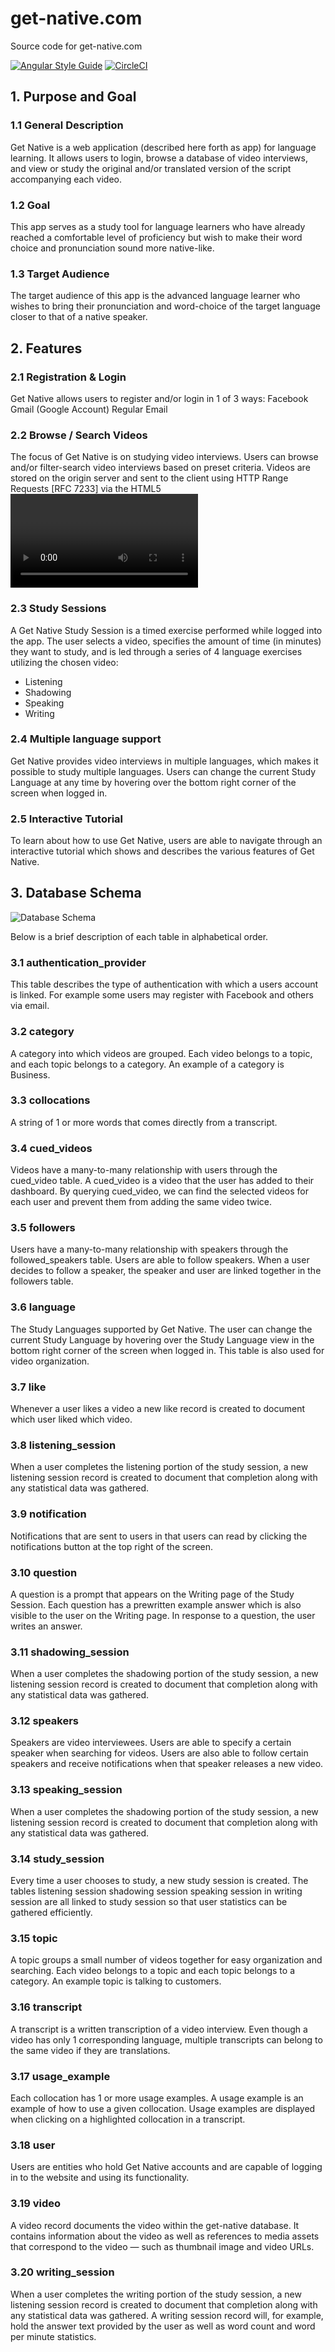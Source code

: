# get-native.com

Source code for get-native.com

[![Angular Style Guide](https://mgechev.github.io/angular2-style-guide/images/badge.svg)](https://angular.io/styleguide)
[![CircleCI](https://circleci.com/gh/hank-ehly/get-native.com.svg?style=svg&circle-token=c8cd7dd33921404431af97d9c9fab8c3714ec4fc)](https://circleci.com/gh/hank-ehly/get-native.com)

## 1. Purpose and Goal

### 1.1 General Description
Get Native is a web application (described here forth as app) for language learning. It allows users to login, browse a database of video interviews, and view or study the original and/or translated version of the script accompanying each video.

### 1.2 Goal
This app serves as a study tool for language learners who have already reached a comfortable level of proficiency but wish to make their word choice and pronunciation sound more native-like.

### 1.3 Target Audience
The target audience of this app is the advanced language learner who wishes to bring their pronunciation and word-choice of the target language closer to that of a native speaker.

## 2. Features

### 2.1 Registration & Login
Get Native allows users to register and/or login in 1 of 3 ways:
Facebook
Gmail (Google Account)
Regular Email

### 2.2 Browse / Search Videos
The focus of Get Native is on studying video interviews. Users can browse and/or filter-search video interviews based on preset criteria. Videos are stored on the origin server and sent to the client using HTTP Range Requests [RFC 7233] via the HTML5 <video> interface. Videos are proprietary and are not available for download; however, they are free to view online.

### 2.3 Study Sessions
A Get Native Study Session is a timed exercise performed while logged into the app. The user selects a video, specifies the amount of time (in minutes) they want to study, and is led through a series of 4 language exercises utilizing the chosen video:
- Listening
- Shadowing
- Speaking
- Writing

### 2.4 Multiple language support
Get Native provides video interviews in multiple languages, which makes it possible to study multiple languages. Users can change the current Study Language at any time by hovering over the bottom right corner of the screen when logged in.

### 2.5 Interactive Tutorial
To learn about how to use Get Native, users are able to navigate through an interactive tutorial which shows and describes the various features of Get Native.

## 3. Database Schema

<p><img src="docs/images/schema.png" alt="Database Schema"/></p>

Below is a brief description of each table in alphabetical order.

### 3.1 authentication_provider
This table describes the type of authentication with which a users account is linked. For example some users may register with Facebook and others via email.

### 3.2 category
A category into which videos are grouped. Each video belongs to a topic, and each topic belongs to a category. An example of a category is Business.

### 3.3 collocations
A string of 1 or more words that comes directly from a transcript. 

### 3.4 cued_videos
Videos have a many-to-many relationship with users through the cued_video table. A cued_video is a video that the user has added to their dashboard. By querying cued_video, we can find the selected videos for each user and prevent them from adding the same video twice.

### 3.5 followers
Users have a many-to-many relationship with speakers through the followed_speakers table. Users are able to follow speakers. When a user decides to follow a speaker, the speaker and user are linked together in the followers table.

### 3.6 language
The Study Languages supported by Get Native. The user can change the current Study Language by hovering over the Study Language view in the bottom right corner of the screen when logged in. This table is also used for video organization.

### 3.7 like
Whenever a user likes a video a new like record is created to document which user liked which video.

### 3.8 listening_session
When a user completes the listening portion of the study session, a new listening session record is created to document that completion along with any statistical data was gathered.

### 3.9 notification
Notifications that are sent to users in that users can read by clicking the notifications button at the top right of the screen.

### 3.10 question
A question is a prompt that appears on the Writing page of the Study Session. Each question has a prewritten example answer which is also visible to the user on the Writing page. In response to a question, the user writes an answer.

### 3.11 shadowing_session
When a user completes the shadowing portion of the study session, a new listening session record is created to document that completion along with any statistical data was gathered.

### 3.12 speakers
Speakers are video interviewees. Users are able to specify a certain speaker when searching for videos. Users are also able to follow certain speakers and receive notifications when that speaker releases a new video.

### 3.13 speaking_session
When a user completes the shadowing portion of the study session, a new listening session record is created to document that completion along with any statistical data was gathered.

### 3.14 study_session
Every time a user chooses to study, a new study session is created. The tables listening session shadowing session speaking session in writing session are all linked to study session so that user statistics can be gathered efficiently.

### 3.15 topic
A topic groups a small number of videos together for easy organization and searching. Each video belongs to a topic and each topic belongs to a category. An example topic is talking to customers.

### 3.16 transcript
A transcript is a written transcription of a video interview. Even though a video has only 1 corresponding language, multiple transcripts can belong to the same video if they are translations.

### 3.17 usage_example
Each collocation has 1 or more usage examples. A usage example is an example of how to use a given collocation. Usage examples are displayed when clicking on a highlighted collocation in a transcript.

### 3.18 user
Users are entities who hold Get Native accounts and are capable of logging in to the website and using its functionality.

### 3.19 video
A video record documents the video within the get-native database. It contains information about the video as well as references to media assets that correspond to the video — such as thumbnail image and video URLs.

### 3.20 writing_session
When a user completes the writing portion of the study session, a new listening session record is created to document that completion along with any statistical data was gathered. A writing session record will, for example, hold the answer text provided by the user as well as word count and word per minute statistics.
